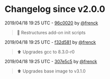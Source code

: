 # Changelog since v2.0.0

2019/04/18 19:25 UTC - [96c0020](https://github.com/hassio-addons/addon-ftp/commit/96c00205901394eb187404cd43edc6b80ccd21e6) by [@frenck](https://github.com/frenck)
> :hammer: Restructures add-on init scripts 

2019/04/18 19:25 UTC - [f32d581](https://github.com/hassio-addons/addon-ftp/commit/f32d581c39305fca71950f29a670554584419949) by [@frenck](https://github.com/frenck)
> :arrow_up: Upgrades gcc to 8.3.0-r0 

2019/04/18 19:25 UTC - [307e5c5](https://github.com/hassio-addons/addon-ftp/commit/307e5c532021012bd5f2e0becb965b29d79c2f19) by [@frenck](https://github.com/frenck)
> :arrow_up: Upgrades base image to v3.1.0 

